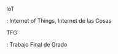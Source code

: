 <span id='IoT'>IoT</span>

: Internet of Things, Internet de las Cosas

<span id='TFG'>TFG</span>

: Trabajo Final de Grado

